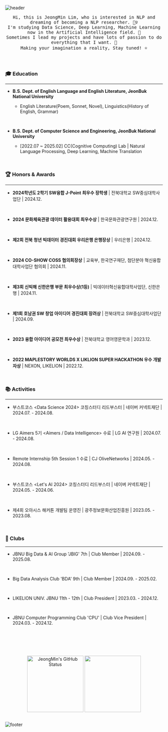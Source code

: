   
![header](https://capsule-render.vercel.app/api?type=waving&color=588beb&text=JEONGMIN&height=200&fontSize=90&fontColor=ffffff)

<p align="center">
  <samp> Hi, this is JeongMin Lim, who is interested in NLP and dreaming of becoming a NLP researcher. 🙋‍♀️ 
  </samp>
<br/>
  <samp> I'm studying Data Science, Deep Learning, Machine Learning now in the Artificial Intelligence field. 🤖
  </samp>
<br/>
  <samp> Sometimes I lead my projects and have lots of passion to do everything that I want. 🎇
  </samp>
<br/>
  <samp> Making your imagination a reality, Stay tuned! ⭐
  </samp>
<br/>
<br/>  
<br/>  
<p align="left">

### 🎓 Education
---
- **B.S. Dept. of English Language and English Literature, JeonBuk National University**

  - English Literature(Poem, Sonnet, Novel), Linguistics(History of English, Grammar)
<br/>

- **B.S. Dept. of Computer Science and Engineering, JeonBuk National University**
  
  - [2022.07 ~ 2025.02] CC(Cognitive Computing) Lab | Natural Language Processing, Deep Learning, Machine Translation
<br/>

### 🏆 Honors & Awards
---
- **2024학년도 2학기 SW융합 J-Point 최우수 장학생** | 전북대학교 SW중심대학사업단 | 2024.12.
<br/>

- **2024 문화체육관광 데이터 활용대회 최우수상** | 한국문화관광연구원 | 2024.12.
<br/>

- **제2회 전북 청년 빅데이터 경진대회 우리은행 은행장상** | 우리은행 | 2024.12.
<br/>

- **2024 CO-SHOW COSS 협의회장상** | 교육부, 한국연구재단, 첨단분야 혁신융합대학사업단 협의회 | 2024.11.
<br/>

- **제3회 신빅해 신한은행 부문 최우수상(1등)** | 빅데이터혁신융합대학사업단, 신한은행 | 2024.11.
<br/>

- **제1회 호남권 SW 창업 아이디어 경진대회 장려상** | 전북대학교 SW중심대학사업단 | 2024.09.
<br/>

- **2023 융합 아이디어 공모전 최우수상** | 전북대학교 영어영문학과 | 2023.12.
<br/>

- **2022 MAPLESTORY WORLDS X LIKLION SUPER HACKATHON 우수 개발자상** | NEXON, LIKELION | 2022.12.
<br/>

### 📚 Activities
---
- 부스트코스 <Data Science 2024> 코칭스터디 리드부스터 | 네이버 커넥트재단 | 2024.07. - 2024.08.
<br/>

- LG Aimers 5기 <Aimers / Data Intelligence> 수료 | LG AI 연구원 | 2024.07. - 2024.08.
<br/>

- Remote Internship 5th Session 1 수료 | CJ OliveNetworks | 2024.05. - 2024.08.
<br/>

- 부스트코스 <Let's AI 2024> 코칭스터디 리드부스터 | 네이버 커넥트재단 | 2024.05. - 2024.06.
<br/>

- 제4회 오아시스 해커톤 개발팀 운영진 | 광주정보문화산업진흥원 | 2023.05. - 2023.08.
<br/>

### 📁 Clubs
---
- JBNU Big Data & AI Group 'JBIG' 7th | Club Member | 2024.09. - 2025.08.
<br/>

- Big Data Analysis Club 'BDA' 9th | Club Member | 2024.09. - 2025.02.
<br/>

- LIKELION UNIV. JBNU 11th - 12th | Club President | 2023.03. - 2024.12.
<br/>

- JBNU Computer Programming Club 'CPU' | Club Vice President | 2024.03. - 2024.12.
<br/>



<br/>
<br/>
<br/>
<p align="center">
  <a href="https://github.com/JeongMinIsBest"><img align="center" style="height:180px" src="https://github-readme-stats.vercel.app/api?username=JeongMinIsBest&show_icons=true&include_all_commits=true&hide_border=true&bg_color=30,CED8F6,588beb&title_color=fff&text_color=fff" alt="JeongMin's GitHub Status" /></a>
  <a href="https://github.com/JeongMinIsBest"><img align="center" style="height:180px" src="https://github-readme-stats.vercel.app/api/top-langs/?username=JeongMinIsBest&layout=compact&hide_border=true&bg_color=30,CED8F6,588beb&title_color=fff&text_color=fff" /></a> </samp>
<br/>  
<br/> 

![footer](https://capsule-render.vercel.app/api?section=footer&type=waving&color=588beb)
